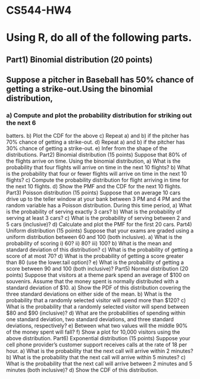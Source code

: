 # CS544-HW4

# Using R, do all of the following parts.
## Part1) Binomial distribution (20 points)
## Suppose a pitcher in Baseball has 50% chance of getting a strike-out.Using the binomial distribution,
### a) Compute and plot the probability distribution for striking out the next 6
batters.
b) Plot the CDF for the above
c) Repeat a) and b) if the pitcher has 70% chance of getting a strike-out.
d) Repeat a) and b) if the pitcher has 30% chance of getting a strike-out.
e) Infer from the shape of the distributions.
Part2) Binomial distribution (15 points)
Suppose that 80% of the flights arrive on time. Using the binomial
distribution,
a) What is the probability that four flights will arrive on time in the next 10
flights?
b) What is the probability that four or fewer flights will arrive on time in the
next 10 flights?
c) Compute the probability distribution for flight arriving in time for the next
10 flights.
d) Show the PMF and the CDF for the next 10 flights.
Part3) Poisson distribution (15 points)
Suppose that on average 10 cars drive up to the teller window at your bank
between 3 PM and 4 PM and the random variable has a Poisson
distribution. During this time period,
a) What is the probability of serving exactly 3 cars?
b) What is the probability of serving at least 3 cars?
c) What is the probability of serving between 2 and 5 cars (inclusive)?
d) Calculate and plot the PMF for the first 20 cars.
Part4) Uniform distribution (15 points)
Suppose that your exams are graded using a uniform distribution between
60 and 100 (both inclusive).
a) What is the probability of scoring i) 60? ii) 80? iii) 100?
b) What is the mean and standard deviation of this distribution?
c) What is the probability of getting a score of at most 70?
d) What is the probability of getting a score greater than 80 (use the
lower.tail option)?
e) What is the probability of getting a score between 90 and 100 (both
inclusive)?
Part5) Normal distribution (20 points)
Suppose that visitors at a theme park spend an average of $100 on
souvenirs. Assume that the money spent is normally distributed with a
standard deviation of $10.
a) Show the PDF of this distribution covering the three standard deviations
on either side of the mean.
b) What is the probability that a randomly selected visitor will spend more
than $120?
c) What is the probability that a randomly selected visitor will spend
between $80 and $90 (inclusive)?
d) What are the probabilities of spending within one standard deviation, two
standard deviations, and three standard deviations, respectively?
e) Between what two values will the middle 90% of the money spent will
fall?
f) Show a plot for 10,000 visitors using the above distribution.
Part6) Exponential distribution (15 points)
Suppose your cell phone provider’s customer support receives calls at the
rate of 18 per hour.
a) What is the probability that the next call will arrive within 2 minutes?
b) What is the probability that the next call will arrive within 5 minutes?
c) What is the probability that the next call will arrive between 2 minutes
and 5 minutes (both inclusive)?
d) Show the CDF of this distribution.
